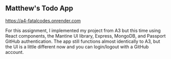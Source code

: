 ## Matthew's Todo App

https://a4-fatalcodes.onrender.com

For this assignment, I implemented my project from A3 but this time using React components, the Mantine UI library, Express, MongoDB, and Passport GitHub authentication. The app still functions almost identically to A3, but the UI is a little different now and you can login/logout with a GitHub account.
